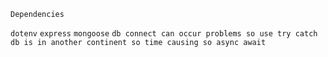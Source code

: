 `Dependencies`

`dotenv`
`express`
`mongoose`
`db connect can occur problems so use try catch`
`db is in another continent so time causing so async await`
